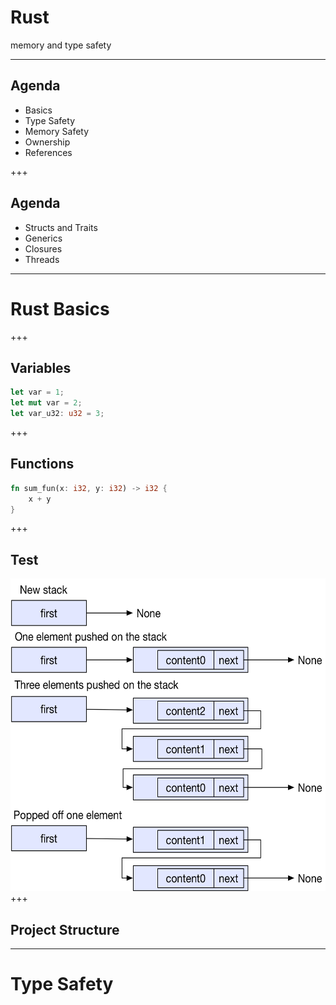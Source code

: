 # Rust 

memory and type safety

--- 

## Agenda

- Basics
- Type Safety
- Memory Safety
- Ownership
- References

+++

## Agenda

- Structs and Traits
- Generics
- Closures 
- Threads

---

# Rust Basics

+++

## Variables

```rust
let var = 1;
let mut var = 2;
let var_u32: u32 = 3;
```

+++

## Functions

```rust
fn sum_fun(x: i32, y: i32) -> i32 {
    x + y
}
```
+++
## Test 

<img src="assets/simple_stack.png" height = "500">
+++

## Project Structure

---

# Type Safety
